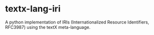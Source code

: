 # textx-lang-iri
A python implementation of IRIs (Internationalized Resource Identifiers, RFC3987) using the textX meta-language.
